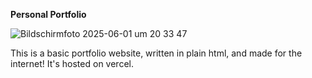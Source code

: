 **Personal Portfolio**

![Bildschirmfoto 2025-06-01 um 20 33 47](https://github.com/user-attachments/assets/722506e5-bce6-40e2-a8da-06ff38a8dbf1)

This is a basic portfolio website, written in plain html, and made for the internet! It's hosted on vercel.
